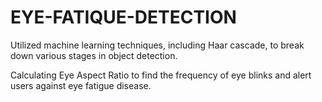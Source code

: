 # EYE-FATIQUE-DETECTION	

Utilized machine learning techniques, including Haar cascade, to break down various stages in object detection. 

Calculating Eye Aspect Ratio to find the frequency of eye blinks and alert users against eye fatigue disease.
